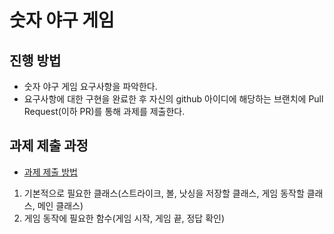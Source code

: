 # 숫자 야구 게임
## 진행 방법
* 숫자 야구 게임 요구사항을 파악한다.
* 요구사항에 대한 구현을 완료한 후 자신의 github 아이디에 해당하는 브랜치에 Pull Request(이하 PR)를 통해 과제를 제출한다.

## 과제 제출 과정
* [과제 제출 방법](https://github.com/next-step/nextstep-docs/tree/master/precourse)

1. 기본적으로 필요한 클래스(스트라이크, 볼, 낫싱을 저장할 클래스, 게임 동작할 클래스, 메인 클래스)
2. 게임 동작에 필요한 함수(게임 시작, 게임 끝, 정답 확인)
